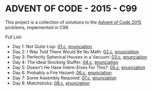 ADVENT OF CODE - 2015 - C99
===========================

This project is a collection of solutions to the [Advent of Code 2015](https://adventofcode.com/2015)
problems, implemented in C99.

Full List:

- Day 1: Not Quite Lisp: [01.c](./01.c), [enunciation](https://adventofcode.com/2015/day/1)
- Day 2: I Was Told There Would Be No Math: [02.c](./02.c), [enunciation](https://adventofcode.com/2015/day/2)
- Day 3: Perfectly Spherical Houses in a Vacuum: [03.c](./03.c), [enunciation](https://adventofcode.com/2015/day/3)
- Day 4: The Ideal Stocking Stuffer: [04.c](./04.c), [enunciation](https://adventofcode.com/2015/day/4)
- Day 5: Doesn't He Have Intern-Elves For This?: [05.c](./05.c), [enunciation](https://adventofcode.com/2015/day/5)
- Day 6: Probably a Fire Hazard: [06.c](./06.c), [enunciation](https://adventofcode.com/2015/day/6)
- Day 7: Some Assembly Required: [07.c](./07.c), [enunciation](https://adventofcode.com/2015/day/7)
- Day 8: Matchsticks: [08.c](./08.c), [enunciation](https://adventofcode.com/2015/day/8)
<!---
- Day 9: All in a Single Night: [09.c](./09.c), [enunciation](https://adventofcode.com/2015/day/9)
- Day 10: Elves Look, Elves Say: [10.c](./10.c), [enunciation](https://adventofcode.com/2015/day/10)
- Day 11: Corporate Policy: [11.c](./11.c), [enunciation](https://adventofcode.com/2015/day/11)
- Day 12: JSAbacusFramework.io: [12.c](./12.c), [enunciation](https://adventofcode.com/2015/day/12)
- Day 13: Knights of the Dinner Table: [13.c](./13.c), [enunciation](https://adventofcode.com/2015/day/13)
- Day 14: Reindeer Olympics: [14.c](./14.c), [enunciation](https://adventofcode.com/2015/day/14)
- Day 15: Science for Hungry People: [15.c](./15.c), [enunciation](https://adventofcode.com/2015/day/15)
- Day 16: Aunt Sue: [16.c](./16.c), [enunciation](https://adventofcode.com/2015/day/16)
- Day 17: No Such Thing as Too Much: [17.c](./17.c), [enunciation](https://adventofcode.com/2015/day/17)
- Day 18: Like a GIF For Your Yard: [18.c](./18.c), [enunciation](https://adventofcode.com/2015/day/18)
- Day 19: Medicine for Rudolph: [19.c](./19.c), [enunciation](https://adventofcode.com/2015/day/19)
- Day 20: Infinite Elves and Infinite Houses: [20.c](./20.c), [enunciation](https://adventofcode.com/2015/day/20)
- Day 21: RPG Simulator 20XX: [21.c](./21.c), [enunciation](https://adventofcode.com/2015/day/21)
- Day 22: Wizard Simulator 20XX: [22.c](./22.c), [enunciation](https://adventofcode.com/2015/day/22)
- Day 23: Opening the Turing Lock: [23.c](./23.c), [enunciation](https://adventofcode.com/2015/day/23)
- Day 24: It Hangs in the Balance: [24.c](./24.c), [enunciation](https://adventofcode.com/2015/day/24)
- Day 25: Let It Snow: [25.c](./25.c), [enunciation](https://adventofcode.com/2015/day/25)
--->

